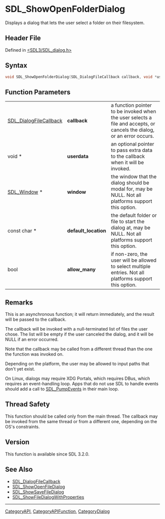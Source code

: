 # SDL_ShowOpenFolderDialog

Displays a dialog that lets the user select a folder on their filesystem.

## Header File

Defined in [<SDL3/SDL_dialog.h>](https://github.com/libsdl-org/SDL/blob/main/include/SDL3/SDL_dialog.h)

## Syntax

```c
void SDL_ShowOpenFolderDialog(SDL_DialogFileCallback callback, void *userdata, SDL_Window *window, const char *default_location, bool allow_many);
```

## Function Parameters

|                                                  |                      |                                                                                                                       |
| ------------------------------------------------ | -------------------- | --------------------------------------------------------------------------------------------------------------------- |
| [SDL_DialogFileCallback](SDL_DialogFileCallback) | **callback**         | a function pointer to be invoked when the user selects a file and accepts, or cancels the dialog, or an error occurs. |
| void *                                           | **userdata**         | an optional pointer to pass extra data to the callback when it will be invoked.                                       |
| [SDL_Window](SDL_Window) *                       | **window**           | the window that the dialog should be modal for, may be NULL. Not all platforms support this option.                   |
| const char *                                     | **default_location** | the default folder or file to start the dialog at, may be NULL. Not all platforms support this option.                |
| bool                                             | **allow_many**       | if non-zero, the user will be allowed to select multiple entries. Not all platforms support this option.              |

## Remarks

This is an asynchronous function; it will return immediately, and the
result will be passed to the callback.

The callback will be invoked with a null-terminated list of files the user
chose. The list will be empty if the user canceled the dialog, and it will
be NULL if an error occurred.

Note that the callback may be called from a different thread than the one
the function was invoked on.

Depending on the platform, the user may be allowed to input paths that
don't yet exist.

On Linux, dialogs may require XDG Portals, which requires DBus, which
requires an event-handling loop. Apps that do not use SDL to handle events
should add a call to [SDL_PumpEvents](SDL_PumpEvents) in their main loop.

## Thread Safety

This function should be called only from the main thread. The callback may
be invoked from the same thread or from a different one, depending on the
OS's constraints.

## Version

This function is available since SDL 3.2.0.

## See Also

- [SDL_DialogFileCallback](SDL_DialogFileCallback)
- [SDL_ShowOpenFileDialog](SDL_ShowOpenFileDialog)
- [SDL_ShowSaveFileDialog](SDL_ShowSaveFileDialog)
- [SDL_ShowFileDialogWithProperties](SDL_ShowFileDialogWithProperties)

----
[CategoryAPI](CategoryAPI), [CategoryAPIFunction](CategoryAPIFunction), [CategoryDialog](CategoryDialog)

